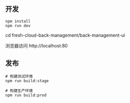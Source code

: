  
## 开发
```
npm install
npm run dev
```
cd fresh-cloud-back-management/back-management-ui

浏览器访问 http://localhost:80


## 发布

```bashcd 
# 构建测试环境
npm run build:stage

# 构建生产环境
npm run build:prod
```